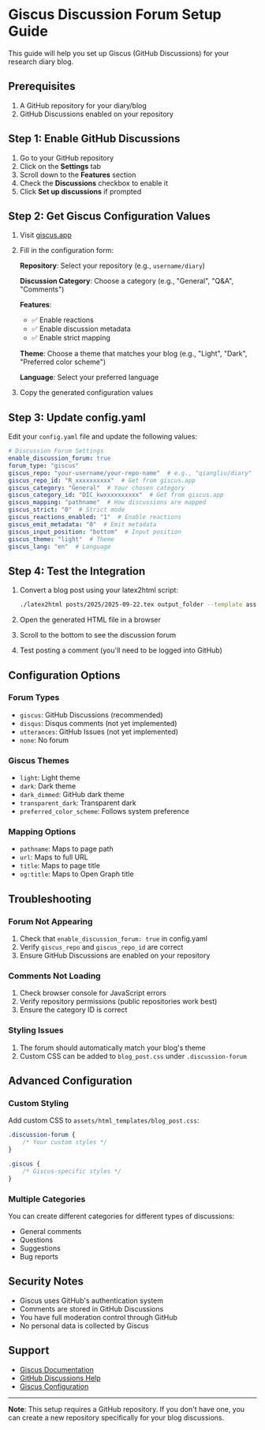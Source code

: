 # Giscus Discussion Forum Setup Guide

This guide will help you set up Giscus (GitHub Discussions) for your research diary blog.

## Prerequisites

1. A GitHub repository for your diary/blog
2. GitHub Discussions enabled on your repository

## Step 1: Enable GitHub Discussions

1. Go to your GitHub repository
2. Click on the **Settings** tab
3. Scroll down to the **Features** section
4. Check the **Discussions** checkbox to enable it
5. Click **Set up discussions** if prompted

## Step 2: Get Giscus Configuration Values

1. Visit [giscus.app](https://giscus.app)
2. Fill in the configuration form:

   **Repository**: Select your repository (e.g., `username/diary`)
   
   **Discussion Category**: Choose a category (e.g., "General", "Q&A", "Comments")
   
   **Features**: 
   - ✅ Enable reactions
   - ✅ Enable discussion metadata
   - ✅ Enable strict mapping
   
   **Theme**: Choose a theme that matches your blog (e.g., "Light", "Dark", "Preferred color scheme")
   
   **Language**: Select your preferred language

3. Copy the generated configuration values

## Step 3: Update config.yaml

Edit your `config.yaml` file and update the following values:

```yaml
# Discussion Forum Settings
enable_discussion_forum: true
forum_type: "giscus"
giscus_repo: "your-username/your-repo-name"  # e.g., "qiangliu/diary"
giscus_repo_id: "R_xxxxxxxxxx"  # Get from giscus.app
giscus_category: "General"  # Your chosen category
giscus_category_id: "DIC_kwxxxxxxxxxx"  # Get from giscus.app
giscus_mapping: "pathname"  # How discussions are mapped
giscus_strict: "0"  # Strict mode
giscus_reactions_enabled: "1"  # Enable reactions
giscus_emit_metadata: "0"  # Emit metadata
giscus_input_position: "bottom"  # Input position
giscus_theme: "light"  # Theme
giscus_lang: "en"  # Language
```

## Step 4: Test the Integration

1. Convert a blog post using your latex2html script:
   ```bash
   ./latex2html posts/2025/2025-09-22.tex output_folder --template assets/html_templates/entry_template.html --css assets/html_templates/blog_post.css
   ```

2. Open the generated HTML file in a browser
3. Scroll to the bottom to see the discussion forum
4. Test posting a comment (you'll need to be logged into GitHub)

## Configuration Options

### Forum Types
- `giscus`: GitHub Discussions (recommended)
- `disqus`: Disqus comments (not yet implemented)
- `utterances`: GitHub Issues (not yet implemented)
- `none`: No forum

### Giscus Themes
- `light`: Light theme
- `dark`: Dark theme
- `dark_dimmed`: GitHub dark theme
- `transparent_dark`: Transparent dark
- `preferred_color_scheme`: Follows system preference

### Mapping Options
- `pathname`: Maps to page path
- `url`: Maps to full URL
- `title`: Maps to page title
- `og:title`: Maps to Open Graph title

## Troubleshooting

### Forum Not Appearing
1. Check that `enable_discussion_forum: true` in config.yaml
2. Verify `giscus_repo` and `giscus_repo_id` are correct
3. Ensure GitHub Discussions are enabled on your repository

### Comments Not Loading
1. Check browser console for JavaScript errors
2. Verify repository permissions (public repositories work best)
3. Ensure the category ID is correct

### Styling Issues
1. The forum should automatically match your blog's theme
2. Custom CSS can be added to `blog_post.css` under `.discussion-forum`

## Advanced Configuration

### Custom Styling
Add custom CSS to `assets/html_templates/blog_post.css`:

```css
.discussion-forum {
    /* Your custom styles */
}

.giscus {
    /* Giscus-specific styles */
}
```

### Multiple Categories
You can create different categories for different types of discussions:
- General comments
- Questions
- Suggestions
- Bug reports

## Security Notes

- Giscus uses GitHub's authentication system
- Comments are stored in GitHub Discussions
- You have full moderation control through GitHub
- No personal data is collected by Giscus

## Support

- [Giscus Documentation](https://github.com/giscus/giscus)
- [GitHub Discussions Help](https://docs.github.com/en/discussions)
- [Giscus Configuration](https://giscus.app)

---

**Note**: This setup requires a GitHub repository. If you don't have one, you can create a new repository specifically for your blog discussions.
